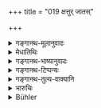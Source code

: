 +++
title = "019 क्षत्तुर् जातस्"

+++

<details><summary>गङ्गानथ-मूलानुवादः</summary>

One born from the ‘Kṣattṛ’ on the ‘Ugrā’ woman is called ‘Śvapāka;’ and one begotten by the ‘Vaideha’ on the ‘Ambaṣṭha’ woman is called ‘Veṇa.’—(19)
</details>

<details><summary>मेधातिथिः</summary>

अनुलोमाः स्त्रियः, प्रतिलोमाः पुमांसः, तयोः संभवे **श्वपाकवेणौ** प्रतिलोमजातीयौ ॥ १०.१९ ॥
</details>

<details><summary>गङ्गानथ-भाष्यानुवादः</summary>

The women are of the ‘inversely’ mixed castes, and the men of the ‘naturally mixed castes;’ from the union of these are born the ‘*Śvapāka*’ and the ‘*Veṇa*’, both inversely mixed castes.—(19)
</details>

<details><summary>गङ्गानथ-टिप्पन्यः</summary>

This verse is quoted in *Parāśaramādhava* (Prāyascitta, p. 56).
</details>

<details><summary>गङ्गानथ-तुल्य-वाक्यानि</summary>

**(verses 10.6-41)  
**

See Comparative notes for [Verse
10.6].
</details>

<details><summary>भारुचिः</summary>

उत्कर्षापकर्षौ चैतेषां शास्त्रतः कल्पयितव्यौ । वर्णसंकरप्रकरणे चाप्रतिलोमा अपि संकीर्णयोनयो व्रात्याज् जाता वक्तव्या इति । यत इदम् उच्यते ॥ १०.१९ ॥
</details>

<details><summary>Bühler</summary>

019	Moreover, the son of by Kshattri by an Ugra female is called a Svapaka; but one begotten by a Vaidehaka on an Ambashtha female is named a Vena.
</details>
